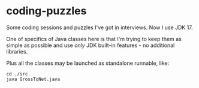 coding-puzzles
==============

Some coding sessions and puzzles I've got in interviews. Now I use JDK 17.

One of specifics of Java classes here is that I'm trying to keep them as simple as possible and use
_only_ JDK built-in features - no additional libraries.

Plus all the classes may be launched as standalone runnable, like:

```shell
cd ./src
java GrossToNet.java
```
